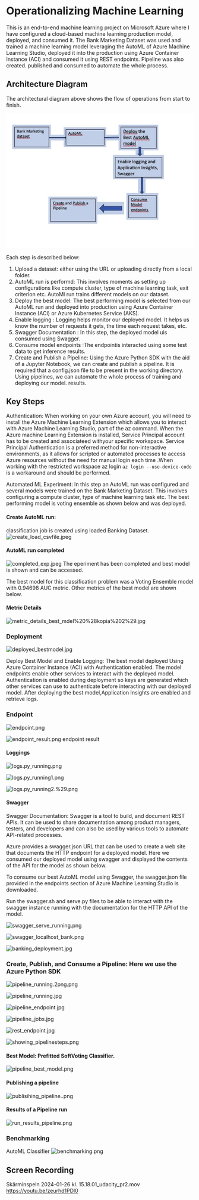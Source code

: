 # Operationalizing Machine Learning

This is an end-to-end machine learning project on Microsoft Azure where I have configured a cloud-based machine 
learning production model, deployed, and consumed it.
The Bank Marketing Dataset was used and  trained a machine learning model leveraging the AutoML of 
Azure Machine Learning Studio, deployed it into the production using Azure Container Instance (ACI) and 
consumed it using REST endpoints.
Pipeline  was also created. published and consumed to automate the whole process.
## Architecture Diagram
The architectural diagram above shows the flow of operations from start to finish.


![Architecture_diagram](Architecture_diagram.jpeg)

Each step  is described below:
1. Upload a dataset:  either using the URL or uploading directly from a local folder.
2. AutoML run is performd: This involves moments as setting up  configurations like compute cluster, type of machine learning task, exit criterion etc. AutoMl run trains different models on our dataset.
3. Deploy the best model: The best performing model  is selected from our AutoML run and deployed into production using Azure Container Instance (ACI) or Azure Kubernetes Service (AKS).
4. Enable logging : Logging helps monitor our deployed model. It helps us know the number of requests it gets, the time each request takes, etc.
5. Swagger Documentation : In this step, the deployed model uis consumed using Swagger.
6. Consume model endpoints :The endpointis interacted  using some test data to get inference results.
7. Create and Publish a Pipeline: Using the Azure Python SDK with the aid of a Jupyter Notebook, we can create and publish a pipeline. It is required that a config.json file to be present in the working directory. Using pipelines, we can automate the whole process of training and deploying our model. results.












## Key Steps


Authentication: When working on your own Azure account, you will need to install the Azure Machine Learning Extension which allows you to interact with Azure Machine Learning Studio, part of the az command. When the Azure machine Learning Extension is installed, Service Principal account has to be created  and associateed withyour specific workspace.  Service Principal Authentication is a preferred method for non-interactive environments, as it allows for scripted or automated processes to access Azure resources without the need for manual login each time .When working with the restricted workspace az login `az login --use-device-code`  is a workaround and should be performed.

Automated ML Experiment: In this step an AutoML run was configured and several models were trained on the Bank Marketing Dataset. This involves configuring a compute cluster, type of machine learning task etc. The best performing model is voting ensemble as shown below and was deployed.



#### Create AutoML run: 
classification job is created using loaded Banking Dataset.
![create_load_csvfile.jpeg](attachment:create_load_csvfile.jpeg)

#### AutoML run completed
![completed_exp.jpeg](attachment:completed_exp.jpeg)
The eperiment has been completed  and best model is shown and can be accessed.

The best model for this classification problem was a Voting Ensemble model with 0.94698 AUC metric.
Other metrics of the best model are shown below.


#### Metric Details
![metric_details_best_mdel%20%28kopia%202%29.jpg](attachment:metric_details_best_mdel%20%28kopia%202%29.jpg)

### Deployment

![deployed_bestmodel.jpg](attachment:deployed_bestmodel.jpg)

Deploy Best Model and Enable Logging:  The best model deployed Using Azure Container Instance (ACI) with Authentication enabled.
The model endpoints  enable other services to  interact with the deployed model. Authentication is enabled during deployment so keys are generated which other services can use to authenticate before interacting with our deployed model.
After deploying the  best model,Application Insights are enabled and retrieve logs.


### Endpoint

![endpoint.png](attachment:endpoint.png)

![endpoint_result.png](attachment:endpoint_result.png)
endpoint result

#### Loggings
![logs.py_running.png](attachment:logs.py_running.png)

![logs.py_running1.png](attachment:logs.py_running1.png)

![logs.py_running2.%29.png](attachment:logs.py_running2.%29.png)

#### Swagger
Swagger Documentation: Swagger is a tool to build, and document REST APIs. It can be used to share documentation among product managers, testers, and developers and can also be used by various tools to automate API-related processes.

Azure provides a swagger.json URL that can be used to create a web site that documents the HTTP endpoint for a deployed model. Here we consumed our deployed model using swagger and displayed the contents of the API for the model as shown below.

To consume our best AutoML model using Swagger, the swagger.json file provided in the endpoints section of Azure Machine Learning Studio is downloaded. 

Run the swagger.sh and serve.py files to be able to interact with the swagger instance running with the documentation for the HTTP API of the model.


![swagger_serve_running.png](attachment:swagger_serve_running.png)

![swagger_localhost_bank.png](attachment:swagger_localhost_bank.png)


![banking_deployment.jpg](attachment:banking_deployment.jpg)

### Create, Publish, and Consume a Pipeline: Here we use the Azure Python SDK 

![pipeline_running.2png.png](attachment:pipeline_running.2png.png)

![pipeline_running.jpg](attachment:pipeline_running.jpg)

![pipeline_endpoint.jpg](attachment:pipeline_endpoint.jpg)

![pipeline_jobs.jpg](attachment:pipeline_jobs.jpg)

![rest_endpoint.jpg](attachment:rest_endpoint.jpg)

![showing_pipelinesteps.png](attachment:showing_pipelinesteps.png)

#### Best Model: Prefitted SoftVoting Classifier.

![pipeline_best_model.png](attachment:pipeline_best_model.png)

#### Publishing a pipeline

![publisihing_pipeline..png](attachment:publisihing_pipeline..png)

#### Results of a Pipeline run
![run_results_pipeline.png](attachment:run_results_pipeline.png)

### Benchmarking
AutoML Classifier
![benchmarking.png](attachment:benchmarking.png)

## Screen Recording


Skärminspeln 2024-01-26 kl. 15.18.01_udacity_pr2.mov
https://youtu.be/zeurhd1PDl0



```python

```
